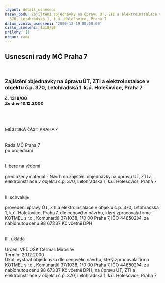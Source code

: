 ```yaml
---
layout: detail_usneseni
nazev_bodu: Zajištění objednávky na úpravu ÚT, ZTI a elektroinstalace v objektu č.p.
  370, Letohradská 1, k.ú. Holešovice, Praha 7
datum_vzniku_usneseni: '2000-12-19 00:00:00'
cislo_usneseni: 1318/00
prilohy: []
organ: rada
---
```

<div id="ucUsn_pList" class="usn">
	<span><h2>Usnesení rady MČ Praha 7 </h2>
<br></span><div class="standBody">
<span><h3>Zajištění objednávky na úpravu ÚT, ZTI a elektroinstalace v objektu č.p. 370, Letohradská 1, k.ú. Holešovice, Praha 7</h3></span><div class="center">
		<strong>č. 1318/00</strong><br>
	</div>
<div class="center">
		<strong>Ze dne 19.12.2000</strong><br><br>
	</div>
<br><br><br>MĚSTSKÁ ČÁST PRAHA 7<br><br><br>Rada MČ Praha 7<br>po projednání<br><br><br>I.	bere na vědomí<br><br> předložený materiál - Návrh na zajištění objednávky na úpravu ÚT, ZTI a elektroinstalace v objektu č.p. 370, Letohradská 1, k.ú. Holešovice, Praha 7<br><br><br>II.	schvaluje <br><br>provedení  úpravy ÚT, ZTI a elektroinstalace v objektu č.p. 370, Letohradská 1, k.ú. Holešovice, Praha 7, dle cenového návrhu, který zpracovala firma KOTMEL s.r.o., Komunardů 37/1038, 170 00 Praha 7, IČO 44850204, za nabídnutou cenu 98 673,37 Kč včetně DPH<br><br><br>III.	ukládá <br><br> Určen:	     	VED OŠK Cerman Miroslav<br>Termín: 20.12.2000<br>Úkol:	vystavit objednávku dle cenového návrhu, který zpracovala firma KOTMEL s.r.o., Komunardů 37/1038, 170 00 Praha 7, IČO 44850204, za nabídnutou cenu 98 673,37 Kč včetně DPH, na úpravu ÚT, ZTI a elektroinstalace v objektu č.p. 370, Letohradská 1, k.ú. Holešovice, Praha 7<br> <br><br> </div>
</div>